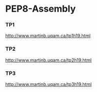 # PEP8-Assembly

### TP1
http://www.martinb.uqam.ca/tp1h19.html

### TP2
http://www.martinb.uqam.ca/tp2h19.html

### TP3
http://www.martinb.uqam.ca/tp3h19.html
